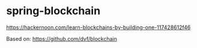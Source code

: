 # spring-blockchain

https://hackernoon.com/learn-blockchains-by-building-one-117428612f46

Based on: https://github.com/dvf/blockchain